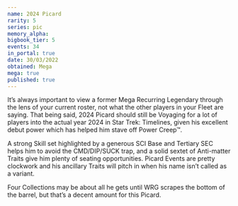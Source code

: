 ```yaml
---
name: 2024 Picard
rarity: 5
series: pic
memory_alpha:
bigbook_tier: 5
events: 34
in_portal: true
date: 30/03/2022
obtained: Mega
mega: true
published: true
---
```


It’s always important to view a former Mega Recurring Legendary through the lens of your current roster, not what the other players in your Fleet are saying. That being said, 2024 Picard should still be Voyaging for a lot of players into the actual year 2024 in Star Trek: Timelines, given his excellent debut power which has helped him stave off Power Creep™.

A strong Skill set highlighted by a generous SCI Base and Tertiary SEC helps him to avoid the CMD/DIP/SUCK trap, and a solid sextet of Anti-matter Traits give him plenty of seating opportunities. Picard Events are pretty clockwork and his ancillary Traits will pitch in when his name isn’t called as a variant. 

Four Collections may be about all he gets until WRG scrapes the bottom of the barrel, but that’s a decent amount for this Picard.
